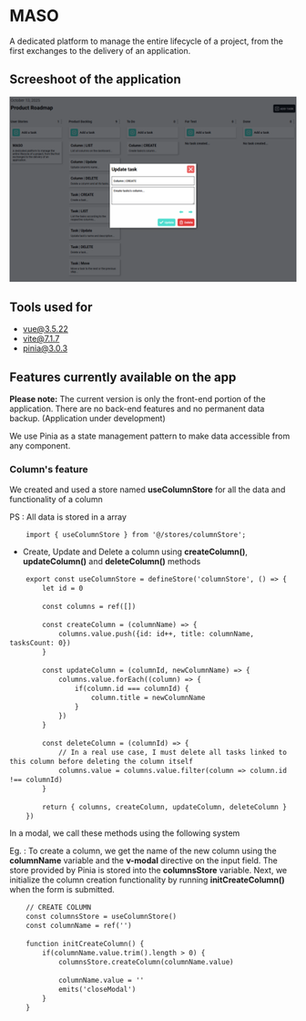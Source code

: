 # MASO
A dedicated platform to manage the entire lifecycle of a project, from the first exchanges to the delivery of an application.

## Screeshoot of the application
![alt text](image.png)

## Tools used for
* vue@3.5.22
* vite@7.1.7
* pinia@3.0.3

## Features currently available on the app
**Please note:** The current version is only the front-end portion of the application. There are no back-end features and no permanent data backup.
(Application under development)

We use Pinia as a state management pattern to make data accessible from any component.

### Column's feature
We created and used a store named **useColumnStore** for all the data and functionality of a column

PS : All data is stored in a array

```
    import { useColumnStore } from '@/stores/columnStore';
```

* Create, Update and Delete a column using **createColumn()**, **updateColumn()** and **deleteColumn()** methods

```
    export const useColumnStore = defineStore('columnStore', () => {
        let id = 0

        const columns = ref([])

        const createColumn = (columnName) => {
            columns.value.push({id: id++, title: columnName, tasksCount: 0})
        }

        const updateColumn = (columnId, newColumnName) => {
            columns.value.forEach((column) => {
                if(column.id === columnId) {
                    column.title = newColumnName
                }
            })
        }

        const deleteColumn = (columnId) => {
            // In a real use case, I must delete all tasks linked to this column before deleting the column itself
            columns.value = columns.value.filter(column => column.id !== columnId)
        }

        return { columns, createColumn, updateColumn, deleteColumn }
    })
```

In a modal, we call these methods using the following system

Eg. : 
To create a column, we get the name of the new column using the **columnName** variable and the **v-modal** directive on the input field.
The store provided by Pinia is stored into the **columnsStore** variable.
Next, we initialize the column creation functionality by running **initCreateColumn()** when the form is submitted.

```
    // CREATE COLUMN
    const columnsStore = useColumnStore()
    const columnName = ref('')

    function initCreateColumn() {
        if(columnName.value.trim().length > 0) {
            columnsStore.createColumn(columnName.value)
    
            columnName.value = ''
            emits('closeModal')
        }
    }
```